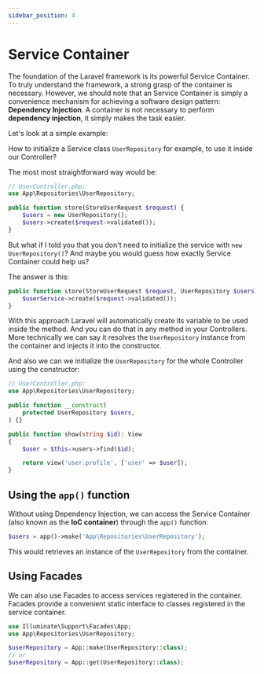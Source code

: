 ```yaml
---
sidebar_position: 4
---
```


# Service Container

The foundation of the Laravel framework is its powerful Service Container. To truly understand the framework, a strong grasp of the container is necessary. However, we should note that an Service Container is simply a convenience mechanism for achieving a software design pattern: **Dependency Injection**. A container is not necessary to perform **dependency injection**, it simply makes the task easier.

Let's look at a simple example:

How to initialize a Service class `UserRepository` for example, to use it inside our Controller?

The most most straightforward way would be:

```php
// UserController.php:
use App\Repositories\UserRepository;

public function store(StoreUserRequest $request) {
    $users = new UserRepository();
    $users->create($request->validated());
}
```

But what if I told you that you don't need to initialize the service with `new UserRepository()`? And maybe you would guess how exactly Service Container could help us?

The answer is this:

```php
public function store(StoreUserRequest $request, UserRepository $users) {
    $userService->create($request->validated());
}
```

With this approach Laravel will automatically create its variable to be used inside the method. And you can do that in any method in your Controllers. More technically we can say it  resolves the `UserRepository` instance from the container and injects it into the constructor.

And also we can we initialize the `UserRepository` for the whole Controller using the constructor:

```php
// UserController.php:
use App\Repositories\UserRepository;

public function __construct(
    protected UserRepository $users,
) {}

public function show(string $id): View
{
    $user = $this->users->find($id);

    return view('user.profile', ['user' => $user]);
}
```

## Using the `app()` function

Without using Dependency Injection, we can access the Service Container (also known as the **IoC container**) through the `app()` function:

```php
$users = app()->make('App\Repositories\UserRepository');
```

This would retrieves an instance of the `UserRepository` from the container.

## Using Facades

We can also use Facades to access services registered in the container. Facades provide a convenient static interface to classes registered in the service container.

```php
use Illuminate\Support\Facades\App;
use App\Repositories\UserRepository;

$userRepository = App::make(UserRepository::class);
// or
$userRepository = App::get(UserRepository::class);
```
